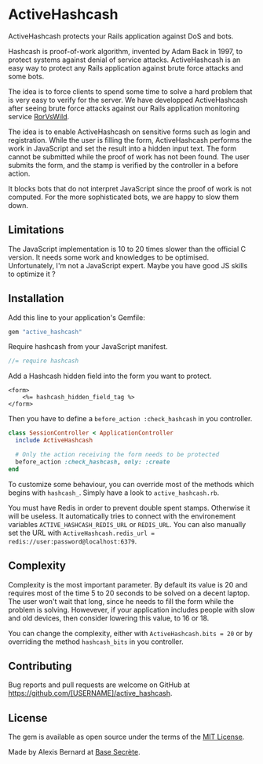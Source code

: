 # ActiveHashcash

ActiveHashcash protects your Rails application against DoS and bots.

Hashcash is proof-of-work algorithm, invented by Adam Back in 1997, to protect systems against denial of service attacks.
ActiveHashcash is an easy way to protect any Rails application against brute force attacks and some bots.

The idea is to force clients to spend some time to solve a hard problem that is very easy to verify for the server.
We have developped ActiveHashcash after seeing brute force attacks against our Rails application monitoring service [RorVsWild](https://rorvswild.com).

The idea is to enable ActiveHashcash on sensitive forms such as login and registration. While the user is filling the form,
ActiveHashcash performs the work in JavaScript and set the result into a hidden input text. The form cannot be submitted while the proof of work has not been found.
The user submits the form, and the stamp is verified by the controller in a before action.

It blocks bots that do not interpret JavaScript since the proof of work is not computed. For the more sophisticated bots, we are happy to slow them down.

## Limitations

The JavaScript implementation is 10 to 20 times slower than the official C version.
It needs some work and knowledges to be optimised. Unfortunately, I'm not a JavaScript expert.
Maybe you have good JS skills to optimize it ?

## Installation

Add this line to your application's Gemfile:

```ruby
gem "active_hashcash"
```

Require hashcash from your JavaScript manifest.

```js
//= require hashcash
```

Add a Hashcash hidden field into the form you want to protect.

```erb
<form>
    <%= hashcash_hidden_field_tag %>
</form>
```

Then you have to define a `before_action :check_hashcash` in you controller.

```ruby
class SessionController < ApplicationController
  include ActiveHashcash

  # Only the action receiving the form needs to be protected
  before_action :check_hashcash, only: :create
end
```

To customize some behaviour, you can override most of the methods which begins with `hashcash_`.
Simply have a look to `active_hashcash.rb`.

You must have Redis in order to prevent double spent stamps. Otherwise it will be useless.
It automatically tries to connect with the environement variables `ACTIVE_HASHCASH_REDIS_URL` or `REDIS_URL`.
You can also manually set the URL with `ActiveHashcash.redis_url = redis://user:password@localhost:6379`.

## Complexity

Complexity is the most important parameter. By default its value is 20 and requires most of the time 5 to 20 seconds to be solved on a decent laptop.
The user won't wait that long, since he needs to fill the form while the problem is solving.
Howevever, if your application includes people with slow and old devices, then consider lowering this value, to 16 or 18.

You can change the complexity, either with `ActiveHashcash.bits = 20` or by overriding the method `hashcash_bits` in you controller.

## Contributing

Bug reports and pull requests are welcome on GitHub at https://github.com/[USERNAME]/active_hashcash.

## License

The gem is available as open source under the terms of the [MIT License](https://opensource.org/licenses/MIT).

Made by Alexis Bernard at [Base Secrète](https://basesecrete.com).
